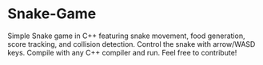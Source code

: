 # Snake-Game
Simple Snake game in C++ featuring snake movement, food generation, score tracking, and collision detection. Control the snake with arrow/WASD keys. Compile with any C++ compiler and run. Feel free to contribute!
